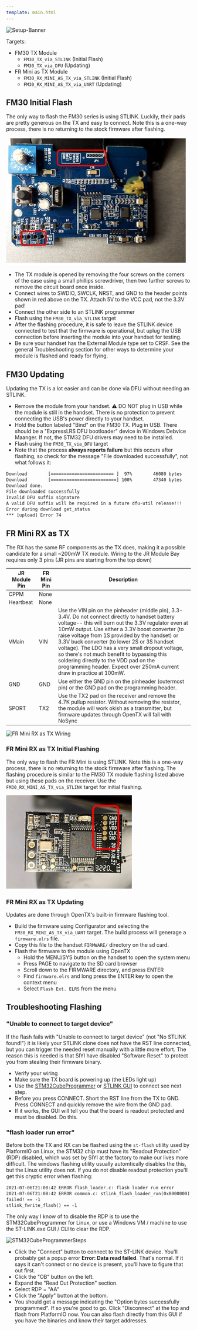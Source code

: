 ```yaml
---
template: main.html
---
```


![Setup-Banner](https://raw.githubusercontent.com/ExpressLRS/ExpressLRS-hardware/master/img/quick-start.png)

Targets:

- FM30 TX Module
    * `FM30_TX_via_STLINK` (Initial Flash)
    * `FM30_TX_via_DFU` (Updating)
- FR Mini as TX Module
    * `FM30_RX_MINI_AS_TX_via_STLINK` (Initial Flash)
    * `FM30_RX_MINI_AS_TX_via_UART` (Updating)

## FM30 Initial Flash

The only way to flash the FM30 series is using STLINK. Luckily, their pads are pretty generous on the TX and easy to connect. Note this is a one-way process, there is no returning to the stock firmware after flashing.

![TX Unwired](https://github.com/ExpressLRS/ExpressLRS-Hardware/blob/master/img/siyi/jupa/Siyi-4.JPG?raw=true)

* The TX module is opened by removing the four screws on the corners of the case using a small phillips screwdriver, then two further screws to remove the circuit board once inside.
* Connect wires to SWDIO, SWCLK, NRST, and GND to the header points shown in red above on the TX. Attach 5V to the VCC pad, not the 3.3V pad!
* Connect the other side to an STLINK programmer
* Flash using the `FM30_TX_via_STLINK` target
* After the flashing procedure, it is safe to leave the STLINK device connected to test that the firmware is operational, but uplug the USB connection before inserting the module into your handset for testing.
* Be sure your handset has the External Module type set to CRSF. See the general Troubleshooting section for other ways to determine your module is flashed and ready for flying.

## FM30 Updating

Updating the TX is a lot easier and can be done via DFU without needing an STLINK.

* Remove the module from your handset. ⚠️ DO NOT plug in USB while the module is still in the handset. There is no protection to prevent connecting the USB's power directly to your handset.
* Hold the button labeled "Bind" on the FM30 TX. Plug in USB. There should be a "ExpressLRS DFU bootloader" device in Windows Debvice Maanger. If not, the STM32 DFU drivers may need to be installed.
* Flash using the `FM30_TX_via_DFU` target
* Note that the process **always reports failure** but this occurs after flashing, so check for the message "File downloaded successfully", not what follows it:
```
Download        [======================== ]  97%        46080 bytes
Download        [=========================] 100%        47340 bytes
Download done.
File downloaded successfully
Invalid DFU suffix signature
A valid DFU suffix will be required in a future dfu-util release!!!
Error during download get_status
*** [upload] Error 74
```

## FR Mini RX as TX

The RX has the same RF components as the TX does, making it a possible candidate for a small ~200mW TX module. Wiring to the JR Module Bay requires only 3 pins (JR pins are starting from the top down)

JR Module Pin | FR Mini Pin | Description
|--|--|--|
| CPPM | None | |
| Heartbeat | None | |
| VMain | VIN | Use the VIN pin on the pinheader (middle pin), 3.3-3.4V. Do not connect directly to handset battery voltage-- this will burn out the 3.3V regulator even at 10mW output. Use either a 3.3V boost converter (to raise voltage from 1S provided by the handset) or 3.3V buck converter (to lower 2S or 3S handset voltage). The LDO has a very small dropout voltage, so there's not much benefit to bypassing this soldering directly to the VDD pad on the programming header. Expect over 250mA current draw in practice at 100mW. |
| GND | GND | Use either the GND pin on the pinheader (outermost pin) or the GND pad on the programming header.
| SPORT | TX2 | Use the TX2 pad on the receiver and remove the 4.7K pullup resistor. Without removing the resistor, the module will work okish as a transmitter, but firmware updates through OpenTX will fail with NoSync

![FR Mini RX as TX Wiring](https://cdn.discordapp.com/attachments/738450139693449258/864205774251229224/frmini-rx-as-tx-wiring.jpg)

### FR Mini RX as TX Initial Flashing

The only way to flash the FR Mini is using STLINK. Note this is a one-way process, there is no returning to the stock firmware after flashing. The flashing procedure is similar to the FM30 TX module flashing listed above but using these pads on the receiver. Use the `FM30_RX_MINI_AS_TX_via_STLINK` target for initial flashing.

![FR Mini Pads](https://raw.githubusercontent.com/ExpressLRS/ExpressLRS-Hardware/master/img/siyi/jupa/Siyi-12.JPG)

### FR Mini RX as TX Updating

Updates are done through OpenTX's built-in firmware flashing tool.

* Build the firmware using Configurator and selecting the `FM30_RX_MINI_AS_TX_via_UART` target. The build process will generage a `firmware.elrs` file.
* Copy this file to the handset `FIRMWARE/` directory on the sd card.
* Flash the firmware to the module using OpenTX
  * Hold the MENU/SYS button on the handset to open the system menu
  * Press PAGE to navigate to the SD card browser
  * Scroll down to the FIRMWARE directory, and press ENTER
  * Find `firmware.elrs` and long press the ENTER key to open the context menu
  * Select `Flash Ext. ELRS` from the menu

## Troubleshooting Flashing

### "Unable to connect to target device"

If the flash fails with "Unable to connect to target device" (not "No STLINK found!") it is likely your STLINK clone does not have the RST line connected, but you can trigger the needed reset manually with a little more effort. The reason this is needed is that SIYI have disabled "Software Reset" to protect you from stealing their firmware binary.

  * Verify your wiring
  * Make sure the TX board is powering up (the LEDs light up)
  * Use the [STM32CubeProgrammer](https://www.st.com/content/st_com/en/products/development-tools/software-development-tools/stm32-software-development-tools/stm32-programmers/stm32cubeprog.html) or [STLINK GUI](https://www.st.com/en/development-tools/stsw-link004.html) to connect see next step.
  * Before you press CONNECT. Short the RST line from the TX to GND. Press CONNECT and quickly remove the wire from the GND pad.
  * If it works, the GUI will tell you that the board is readout protected and must be disabled. Do this.

### "flash loader run error"

Before both the TX and RX can be flashed using the `st-flash` utility used by PlatformIO on Linux, the STM32 chip must have its "Readout Protection" (RDP) disabled, which was set by SIYI at the factory to make our lives more difficult. The windows flashing utility usually automtically disables the this, but the Linux utility does not. If you do not disable readout protection you'll get this cryptic error when flashing:
```
2021-07-06T21:08:42 ERROR flash_loader.c: flash loader run error
2021-07-06T21:08:42 ERROR common.c: stlink_flash_loader_run(0x8000000) failed! == -1
stlink_fwrite_flash() == -1
```
The only way I know of to disable the RDP is to use the STM32CubeProgrammer for Linux, or use a Windows VM / machine to use the ST-LINK.exe GUI / CLI to clear the RDP.

![STM32CubeProgrammerSteps](https://cdn.discordapp.com/attachments/798006228450017290/862145434311196682/unknown.png)

  * Click the "Connect" button to connect to the ST-LINK device. You'll probably get a popup error **Error: Data read failed**. That's normal. If it says it can't connect or no device is present, you'll have to figure that out first.
  * Click the "OB" button on the left.
  * Expand the "Read Out Protection" section.
  * Select RDP = "AA"
  * Click the "Apply" button at the bottom.
  * You should get a message indicating the "Option bytes successfully programmed". If so you're good to go. Click "Disconnect" at the top and flash from PlatformIO now. You can also flash directly from this GUI if you have the binaries and know their target addresses.
